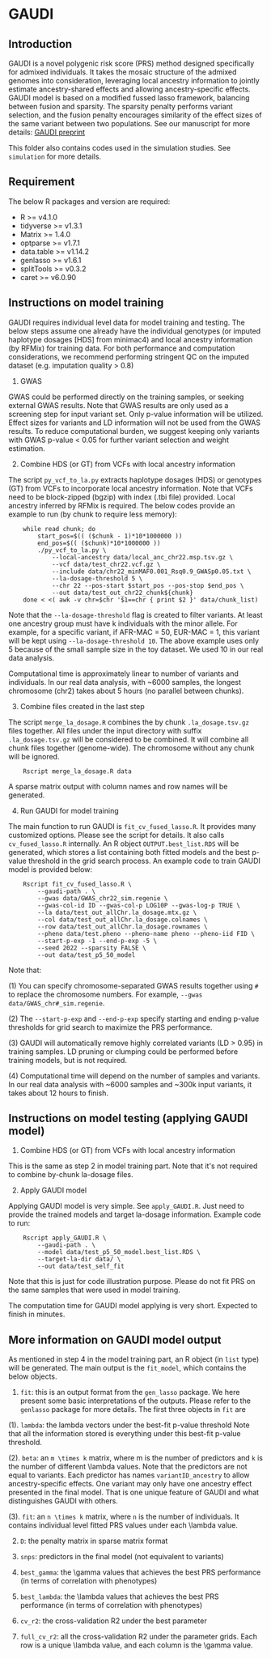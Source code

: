 # GAUDI

## Introduction

GAUDI is a novel polygenic risk score (PRS) method designed specifically for admixed individuals.
It takes the mosaic structure of the admixed genomes into consideration, leveraging local ancestry information to jointly estimate ancestry-shared effects and allowing ancestry-specific effects.
GAUDI model is based on a modified fussed lasso framework, balancing between fusion and sparsity.
The sparsity penalty performs variant selection, and the fusion penalty encourages similarity of the effect sizes of the same variant between two populations.
See our manuscript for more details: [GAUDI preprint](<https://www.biorxiv.org/content/10.1101/2022.10.06.511219v1.abstract>)

This folder also contains codes used in the simulation studies. See `simulation` for more details.

## Requirement

The below R packages and version are required:

* R >= v4.1.0
* tidyverse >= v1.3.1
* Matrix >= 1.4.0
* optparse >= v1.7.1
* data.table >= v1.14.2
* genlasso >= v1.6.1
* splitTools >= v0.3.2
* caret >= v6.0.90

## Instructions on model training

GAUDI requires individual level data for model training and testing.
The below steps assume one already have the individual genotypes (or imputed haplotype dosages [HDS] from minimac4) and local ancestry information (by RFMix) for training data.
For both performance and computation considerations, we recommend performing stringent QC on the imputed dataset (e.g. imputation quality > 0.8)

1. GWAS

GWAS could be performed directly on the training samples, or seeking external GWAS results. Note that GWAS results are only used as a screening step for input variant set.
Only p-value information will be utilized. Effect sizes for variants and LD information will not be used from the GWAS results.
To reduce computational burden, we suggest keeping only variants with GWAS p-value < 0.05 for further variant selection and weight estimation.

2. Combine HDS (or GT) from VCFs with local ancestry information

The script `py_vcf_to_la.py` extracts haplotype dosages (HDS) or genotypes (GT) from VCFs to incorporate local ancestry information. 
Note that VCFs need to be block-zipped (bgzip) with index (.tbi file) provided.
Local ancestry inferred by RFMix is required. The below codes provide an example to run (by chunk to require less memory):

		while read chunk; do
			start_pos=$(( ($chunk - 1)*10*1000000 ))
			end_pos=$(( ($chunk)*10*1000000 ))
			./py_vcf_to_la.py \
				--local-ancestry data/local_anc_chr22.msp.tsv.gz \
				--vcf data/test_chr22.vcf.gz \
				--include data/chr22_minMAF0.001_Rsq0.9_GWASp0.05.txt \
				--la-dosage-threshold 5 \
				--chr 22 --pos-start $start_pos --pos-stop $end_pos \
				--out data/test_out_chr22_chunk${chunk}
		done < <( awk -v chr=$chr '$1==chr { print $2 }' data/chunk_list)

Note that the `--la-dosage-threshold` flag is created to filter variants. At least one ancestry group must have k individuals with the minor allele.
For example, for a specific variant, if AFR-MAC = 50, EUR-MAC = 1, this variant will be kept using `--la-dosage-threshold 10`. 
The above example uses only 5 because of the small sample size in the toy dataset. We used 10 in our real data analysis.

Computational time is approximately linear to number of variants and individuals. 
In our real data analysis, with ~6000 samples, the longest chromosome (chr2) takes about 5 hours (no parallel between chunks).

3. Combine files created in the last step

The script `merge_la_dosage.R` combines the by chunk `.la_dosage.tsv.gz` files together. 
All files under the input directory with suffix `.la_dosage.tsv.gz` will be considered to be combined.
It will combine all chunk files together (genome-wide).
The chromosome without any chunk will be ignored.

		Rscript merge_la_dosage.R data

A sparse matrix output with column names and row names will be generated.

4. Run GAUDI for model training

The main function to run GAUDI is `fit_cv_fused_lasso.R`. 
It provides many customized options. Please see the script for details.
It also calls `cv_fused_lasso.R` internally.
An R object `OUTPUT.best_list.RDS` will be generated, which stores a list containing both fitted models and the best p-value threshold in the grid search process.
An example code to train GAUDI model is provided below:


		Rscript fit_cv_fused_lasso.R \
			--gaudi-path . \
			--gwas data/GWAS_chr22_sim.regenie \
			--gwas-col-id ID --gwas-col-p LOG10P --gwas-log-p TRUE \
			--la data/test_out_allChr.la_dosage.mtx.gz \
			--col data/test_out_allChr.la_dosage.colnames \
			--row data/test_out_allChr.la_dosage.rownames \
			--pheno data/test.pheno --pheno-name pheno --pheno-iid FID \
			--start-p-exp -1 --end-p-exp -5 \
			--seed 2022 --sparsity FALSE \
			--out data/test_p5_50_model

Note that: 

(1) You can specify chromosome-separated GWAS results together using `#` to replace the chromosome numbers.
For example, `--gwas data/GWAS_chr#_sim.regenie`.

(2) The `--start-p-exp` and `--end-p-exp` specify starting and ending p-value thresholds for grid search to maximize the PRS performance.

(3) GAUDI will automatically remove highly correlated variants (LD > 0.95) in training samples.
LD pruning or clumping could be performed before training models, but is not required.

(4) Computational time will depend on the number of samples and variants.
In our real data analysis with ~6000 samples and ~300k input variants, it takes about 12 hours to finish.

## Instructions on model testing (applying GAUDI model)

1. Combine HDS (or GT) from VCFs with local ancestry information

This is the same as step 2 in model training part. 
Note that it's not required to combine by-chunk la-dosage files.

2. Apply GAUDI model

Applying GAUDI model is very simple. See `apply_GAUDI.R`.
Just need to provide the trained models and target la-dosage information.
Example code to run:

		Rscript apply_GAUDI.R \
			--gaudi-path . \
			--model data/test_p5_50_model.best_list.RDS \
			--target-la-dir data/ \
			--out data/test_self_fit

Note that this is just for code illustration purpose.
Please do not fit PRS on the same samples that were used in model training.

The computation time for GAUDI model applying is very short.
Expected to finish in minutes.

## More information on GAUDI model output

As mentioned in step 4 in the model training part, an R object (in `list` type) will be generated.
The main output is the `fit_model`, which contains the below objects.

1. `fit`: this is an output format from the `gen_lasso` package.
We here present some basic interpretations of the outputs.
Please refer to the `genlasso` package for more details.
The first three objects in `fit` are

(1). `lambda`: the lambda vectors under the best-fit p-value threshold
Note that all the information stored is everything under this best-fit p-value threshold.

(2). `beta`: an `m \times k` matrix, where m is the number of predictors and `k` is the number of different \lambda values.
Note that the predictors are not equal to variants.
Each predictor has names `variantID_ancestry` to allow ancestry-specific effects.
One variant may only have one ancestry effect presented in the final model.
That is one unique feature of GAUDI and what distinguishes GAUDI with others.

(3). `fit`: an `n \times k` matrix, where `n` is the number of individuals.
It contains individual level fitted PRS values under each \lambda value.

2. `D`: the penalty matrix in sparse matrix format

3. `snps`: predictors in the final model (not equivalent to variants)

4. `best_gamma`: the \gamma values that achieves the best PRS performance (in terms of correlation with phenotypes)

5. `best_lambda`: the \lambda values that achieves the best PRS performance (in terms of correlation with phenotypes)

6. `cv_r2`: the cross-validation R2 under the best parameter

7. `full_cv_r2`: all the cross-validation R2 under the parameter grids.
Each row is a unique \lambda value, and each column is the \gamma value.


